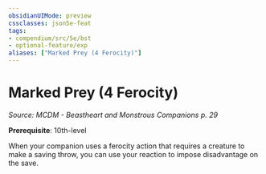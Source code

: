 ```yaml
---
obsidianUIMode: preview
cssclasses: json5e-feat
tags:
- compendium/src/5e/bst
- optional-feature/exp
aliases: ["Marked Prey (4 Ferocity)"]
---
```

# Marked Prey (4 Ferocity)
*Source: MCDM - Beastheart and Monstrous Companions p. 29*  

**Prerequisite**: 10th-level

When your companion uses a ferocity action that requires a creature to make a saving throw, you can use your reaction to impose disadvantage on the save.